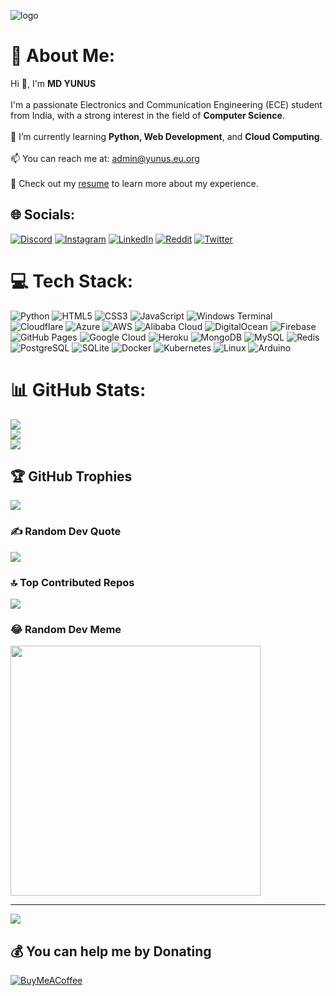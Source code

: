 ![logo](https://github.com/yunus25jmi1/yunus25jmi1/blob/main/Github-Banner.png)

# 💫 About Me:
Hi 👋, I'm **MD YUNUS**<br><br>
I'm a passionate Electronics and Communication Engineering (ECE) student from India, with a strong interest in the field of **Computer Science**.<br><br>
🌱 I’m currently learning **Python, Web Development**, and **Cloud Computing**.<br><br>
📫 You can reach me at: [admin@yunus.eu.org](mailto:admin@yunus.eu.org)<br><br>
📄 Check out my [resume](https://drive.google.com/file/d/1DqQvlwfiUOMg5nA-D84Ryu0BYeOGTcqC/view?usp=sharing) to learn more about my experience.<br>

## 🌐 Socials:
[![Discord](https://img.shields.io/badge/Discord-%237289DA.svg?logo=discord&logoColor=white)](https://discord.gg/yunus.25jmi) 
[![Instagram](https://img.shields.io/badge/Instagram-%23E4405F.svg?logo=Instagram&logoColor=white)](https://instagram.com/digitalyunus) 
[![LinkedIn](https://img.shields.io/badge/LinkedIn-%230077B5.svg?logo=linkedin&logoColor=white)](https://linkedin.com/in/yunus.25jmi) 
[![Reddit](https://img.shields.io/badge/Reddit-%23FF4500.svg?logo=Reddit&logoColor=white)](https://reddit.com/user/yunus_25jmi) 
[![Twitter](https://img.shields.io/badge/Twitter-%231DA1F2.svg?logo=Twitter&logoColor=white)](https://twitter.com/yunus25jmi) 

# 💻 Tech Stack:
![Python](https://img.shields.io/badge/python-3670A0?style=flat&logo=python&logoColor=ffdd54) 
![HTML5](https://img.shields.io/badge/html5-%23E34F26.svg?style=flat&logo=html5&logoColor=white) 
![CSS3](https://img.shields.io/badge/css3-%231572B6.svg?style=flat&logo=css3&logoColor=white) 
![JavaScript](https://img.shields.io/badge/javascript-%23323330.svg?style=flat&logo=javascript&logoColor=%23F7DF1E) 
![Windows Terminal](https://img.shields.io/badge/Windows%20Terminal-%234D4D4D.svg?style=flat&logo=windows-terminal&logoColor=white) 
![Cloudflare](https://img.shields.io/badge/Cloudflare-F38020?style=flat&logo=Cloudflare&logoColor=white) 
![Azure](https://img.shields.io/badge/azure-%230072C6.svg?style=flat&logo=microsoftazure&logoColor=white) 
![AWS](https://img.shields.io/badge/AWS-%23FF9900.svg?style=flat&logo=amazon-aws&logoColor=white) 
![Alibaba Cloud](https://img.shields.io/badge/AlibabaCloud-%23FF6701.svg?style=flat&logo=alibabacloud&logoColor=white) 
![DigitalOcean](https://img.shields.io/badge/DigitalOcean-%230167ff.svg?style=flat&logo=digitalOcean&logoColor=white) 
![Firebase](https://img.shields.io/badge/firebase-%23039BE5.svg?style=flat&logo=firebase) 
![GitHub Pages](https://img.shields.io/badge/github%20pages-121013?style=flat&logo=github&logoColor=white) 
![Google Cloud](https://img.shields.io/badge/GoogleCloud-%234285F4.svg?style=flat&logo=google-cloud&logoColor=white) 
![Heroku](https://img.shields.io/badge/heroku-%23430098.svg?style=flat&logo=heroku&logoColor=white) 
![MongoDB](https://img.shields.io/badge/MongoDB-%234ea94b.svg?style=flat&logo=mongodb&logoColor=white) 
![MySQL](https://img.shields.io/badge/mysql-%2300000f.svg?style=flat&logo=mysql&logoColor=white) 
![Redis](https://img.shields.io/badge/redis-%23DD0031.svg?style=flat&logo=redis&logoColor=white) 
![PostgreSQL](https://img.shields.io/badge/postgres-%23316192.svg?style=flat&logo=postgresql&logoColor=white) 
![SQLite](https://img.shields.io/badge/sqlite-%2307405e.svg?style=flat&logo=sqlite&logoColor=white) 
![Docker](https://img.shields.io/badge/docker-%230db7ed.svg?style=flat&logo=docker&logoColor=white) 
![Kubernetes](https://img.shields.io/badge/kubernetes-%23326ce5.svg?style=flat&logo=kubernetes&logoColor=white) 
![Linux](https://img.shields.io/badge/Linux-FCC624?style=flat&logo=linux&logoColor=black) 
![Arduino](https://img.shields.io/badge/Arduino-00979D?style=flat&logo=Arduino&logoColor=white) 

# 📊 GitHub Stats:
![](https://github-readme-stats.vercel.app/api?username=yunus25jmi1&theme=chartreuse-dark&hide_border=false&include_all_commits=false&count_private=false)<br/>
![](https://github-readme-streak-stats.herokuapp.com/?user=yunus25jmi1&theme=chartreuse-dark&hide_border=false)<br/>
![](https://github-readme-stats.vercel.app/api/top-langs/?username=yunus25jmi1&theme=chartreuse-dark&hide_border=false&include_all_commits=false&count_private=false&layout=compact)

## 🏆 GitHub Trophies
![](https://github-profile-trophy.vercel.app/?username=yunus25jmi1&theme=radical&no-frame=false&no-bg=true&margin-w=4)

### ✍️ Random Dev Quote
![](https://quotes-github-readme.vercel.app/api?type=horizontal&theme=radical)

### 🔝 Top Contributed Repos
![](https://github-contributor-stats.vercel.app/api?username=yunus25jmi1&limit=5&theme=dark&combine_all_yearly_contributions=true)

### 😂 Random Dev Meme
<img src='https://randommeme-five.vercel.app/' style="height: 400px;"/>

---
[![](https://visitcount.itsvg.in/api?id=yunus25jmi1&icon=0&color=0)](https://visitcount.itsvg.in)

## 💰 You can help me by Donating
[![BuyMeACoffee](https://img.shields.io/badge/Buy%20Me%20a%20Coffee-ffdd00?style=for-the-badge&logo=buy-me-a-coffee&logoColor=black)](https://buymeacoffee.com/yunus.25jmi) 

<!-- Proudly created with GPRM ( https://gprm.itsvg.in ) -->
